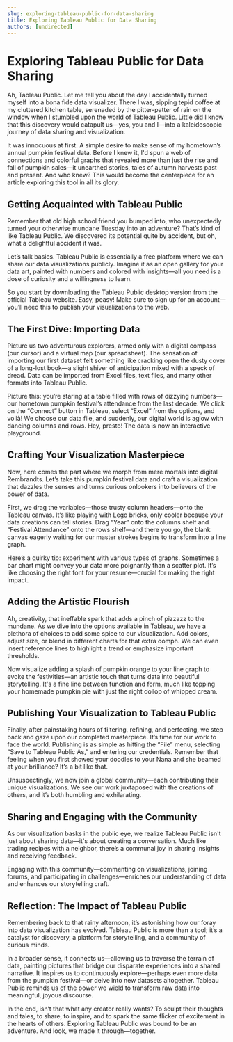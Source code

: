 ```yaml
---
slug: exploring-tableau-public-for-data-sharing
title: Exploring Tableau Public for Data Sharing
authors: [undirected]
---
```



# Exploring Tableau Public for Data Sharing

Ah, Tableau Public. Let me tell you about the day I accidentally turned myself into a bona fide data visualizer. There I was, sipping tepid coffee at my cluttered kitchen table, serenaded by the pitter-patter of rain on the window when I stumbled upon the world of Tableau Public. Little did I know that this discovery would catapult us—yes, you and I—into a kaleidoscopic journey of data sharing and visualization.

It was innocuous at first. A simple desire to make sense of my hometown’s annual pumpkin festival data. Before I knew it, I'd spun a web of connections and colorful graphs that revealed more than just the rise and fall of pumpkin sales—it unearthed stories, tales of autumn harvests past and present. And who knew? This would become the centerpiece for an article exploring this tool in all its glory.

## Getting Acquainted with Tableau Public

Remember that old high school friend you bumped into, who unexpectedly turned your otherwise mundane Tuesday into an adventure? That’s kind of like Tableau Public. We discovered its potential quite by accident, but oh, what a delightful accident it was.

Let’s talk basics. Tableau Public is essentially a free platform where we can share our data visualizations publicly. Imagine it as an open gallery for your data art, painted with numbers and colored with insights—all you need is a dose of curiosity and a willingness to learn.

So you start by downloading the Tableau Public desktop version from the official Tableau website. Easy, peasy! Make sure to sign up for an account—you’ll need this to publish your visualizations to the web.

## The First Dive: Importing Data

Picture us two adventurous explorers, armed only with a digital compass (our cursor) and a virtual map (our spreadsheet). The sensation of importing our first dataset felt something like cracking open the dusty cover of a long-lost book—a slight shiver of anticipation mixed with a speck of dread. Data can be imported from Excel files, text files, and many other formats into Tableau Public.

Picture this: you’re staring at a table filled with rows of dizzying numbers—our hometown pumpkin festival’s attendance from the last decade. We click on the “Connect” button in Tableau, select “Excel” from the options, and voilà! We choose our data file, and suddenly, our digital world is aglow with dancing columns and rows. Hey, presto! The data is now an interactive playground.

## Crafting Your Visualization Masterpiece

Now, here comes the part where we morph from mere mortals into digital Rembrandts. Let’s take this pumpkin festival data and craft a visualization that dazzles the senses and turns curious onlookers into believers of the power of data.

First, we drag the variables—those trusty column headers—onto the Tableau canvas. It’s like playing with Lego bricks, only cooler because your data creations can tell stories. Drag “Year” onto the columns shelf and “Festival Attendance” onto the rows shelf—and there you go, the blank canvas eagerly waiting for our master strokes begins to transform into a line graph.

Here’s a quirky tip: experiment with various types of graphs. Sometimes a bar chart might convey your data more poignantly than a scatter plot. It’s like choosing the right font for your resume—crucial for making the right impact. 

## Adding the Artistic Flourish

Ah, creativity, that ineffable spark that adds a pinch of pizzazz to the mundane. As we dive into the options available in Tableau, we have a plethora of choices to add some spice to our visualization. Add colors, adjust size, or blend in different charts for that extra oomph. We can even insert reference lines to highlight a trend or emphasize important thresholds. 

Now visualize adding a splash of pumpkin orange to your line graph to evoke the festivities—an artistic touch that turns data into beautiful storytelling. It's a fine line between function and form, much like topping your homemade pumpkin pie with just the right dollop of whipped cream.

## Publishing Your Visualization to Tableau Public

Finally, after painstaking hours of filtering, refining, and perfecting, we step back and gaze upon our completed masterpiece. It’s time for our work to face the world. Publishing is as simple as hitting the “File” menu, selecting “Save to Tableau Public As,” and entering our credentials. Remember that feeling when you first showed your doodles to your Nana and she beamed at your brilliance? It’s a bit like that.

Unsuspectingly, we now join a global community—each contributing their unique visualizations. We see our work juxtaposed with the creations of others, and it’s both humbling and exhilarating.

## Sharing and Engaging with the Community

As our visualization basks in the public eye, we realize Tableau Public isn't just about sharing data—it's about creating a conversation. Much like trading recipes with a neighbor, there’s a communal joy in sharing insights and receiving feedback. 

Engaging with this community—commenting on visualizations, joining forums, and participating in challenges—enriches our understanding of data and enhances our storytelling craft.

## Reflection: The Impact of Tableau Public

Remembering back to that rainy afternoon, it’s astonishing how our foray into data visualization has evolved. Tableau Public is more than a tool; it’s a catalyst for discovery, a platform for storytelling, and a community of curious minds.

In a broader sense, it connects us—allowing us to traverse the terrain of data, painting pictures that bridge our disparate experiences into a shared narrative. It inspires us to continuously explore—perhaps even more data from the pumpkin festival—or delve into new datasets altogether. Tableau Public reminds us of the power we wield to transform raw data into meaningful, joyous discourse.

In the end, isn’t that what any creator really wants? To sculpt their thoughts and tales, to share, to inspire, and to spark the same flicker of excitement in the hearts of others. Exploring Tableau Public was bound to be an adventure. And look, we made it through—together.